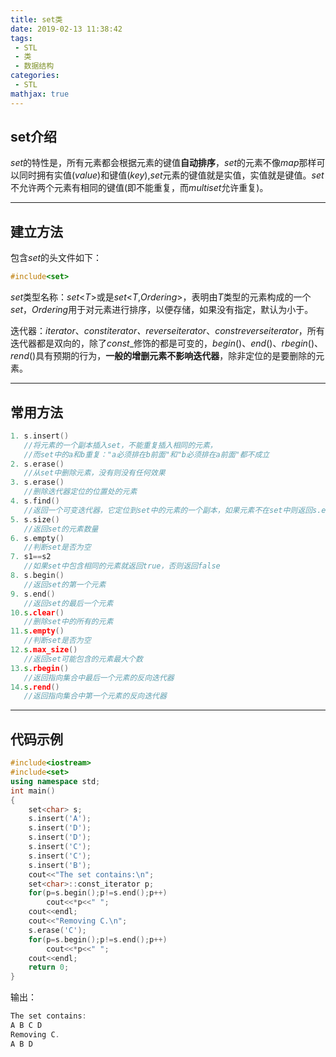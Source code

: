 ```yaml
---
title: set类
date: 2019-02-13 11:38:42
tags:
 - STL
 - 类
 - 数据结构
categories:
 - STL
mathjax: true
---
```

## set介绍

$set$的特性是，所有元素都会根据元素的键值**自动排序**，$set$的元素不像$map$那样可以同时拥有实值($value$)和键值($key$),$set$元素的键值就是实值，实值就是键值。$set$不允许两个元素有相同的键值(即不能重复，而$multiset$允许重复)。
<!-- more -->
---
## 建立方法

包含$set$的头文件如下：
```cpp
#include<set>
```
$set$类型名称：$set$<$T$>或是$set$<$T$,$Ordering$>，表明由$T$类型的元素构成的一个$set$，$Ordering$用于对元素进行排序，以便存储，如果没有指定，默认为小于。

迭代器：$iterator$、$const$_$iterator$、$reverse$_$iterator$、$const$_$reverse$_$iterator$，所有迭代器都是双向的，除了$const$_修饰的都是可变的，$begin()$、$end()$、$rbegin()$、$rend()$具有预期的行为，**一般的增删元素不影响迭代器**，除非定位的是要删除的元素。

---
## 常用方法

```cpp
1. s.insert()
   //将元素的一个副本插入set，不能重复插入相同的元素，
   //而set中的a和b重复："a必须排在b前面"和"b必须排在a前面"都不成立  
2. s.erase()
   //从set中删除元素，没有则没有任何效果 
3. s.erase()
   //删除迭代器定位的位置处的元素
4. s.find()
   //返回一个可变迭代器，它定位到set中的元素的一个副本，如果元素不在set中则返回s.end() 
5. s.size()
   //返回set的元素数量 
6. s.empty()
   //判断set是否为空 
7. s1==s2
   //如果set中包含相同的元素就返回true，否则返回false
8. s.begin()
   //返回set的第一个元素
9. s.end()
   //返回set的最后一个元素
10.s.clear()
   //删除set中的所有的元素
11.s.empty()
   //判断set是否为空
12.s.max_size()
   //返回set可能包含的元素最大个数
13.s.rbegin()
   //返回指向集合中最后一个元素的反向迭代器
14.s.rend()
   //返回指向集合中第一个元素的反向迭代器
```

---
## 代码示例

```cpp
#include<iostream>
#include<set>
using namespace std;
int main()
{
    set<char> s;
    s.insert('A');
    s.insert('D');
    s.insert('D');
    s.insert('C');
    s.insert('C');
    s.insert('B');
    cout<<"The set contains:\n";
    set<char>::const_iterator p;
    for(p=s.begin();p!=s.end();p++)
        cout<<*p<<" ";
    cout<<endl;
    cout<<"Removing C.\n";
    s.erase('C');
    for(p=s.begin();p!=s.end();p++)
        cout<<*p<<" ";
    cout<<endl;
    return 0;
}
```
输出：
```cpp
The set contains:
A B C D
Removing C.
A B D
```